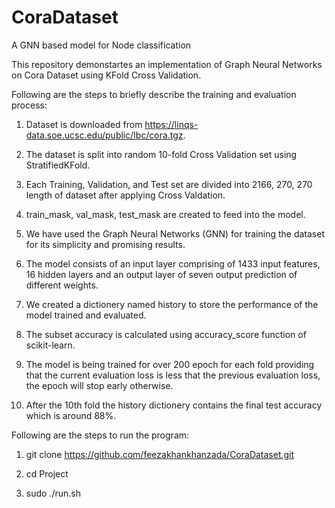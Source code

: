# CoraDataset
A GNN based model for Node classification

This repository demonstartes an implementation of Graph Neural Networks on Cora Dataset using KFold Cross Validation. 

Following are the steps to briefly describe the training and evaluation process:

1. Dataset is downloaded from https://linqs-data.soe.ucsc.edu/public/lbc/cora.tgz.

2. The dataset is split into random 10-fold Cross Validation set using StratifiedKFold.

3. Each Training, Validation, and Test set are divided into 2166, 270, 270 length of dataset after applying Cross Valdation.

4. train_mask, val_mask, test_mask are created to feed into the model.

5. We have used the Graph Neural Networks (GNN) for training the dataset for its simplicity and promising results.

6. The model consists of an input layer comprising of 1433 input features, 16 hidden layers and an output layer of seven output prediction of different weights.

7. We created a dictionery named history to store the performance of the model trained and evaluated.

8. The subset accuracy is calculated using accuracy_score function of scikit-learn.

9. The model is being trained for over 200 epoch for each fold providing that the current evaluation loss is less that the previous evaluation loss, the epoch will stop early otherwise.

10. After the 10th fold the history dictionery contains the final test accuracy which is around 88%.

Following are the steps to run the program:

1. git clone https://github.com/feezakhankhanzada/CoraDataset.git

2. cd Project

3. sudo ./run.sh
